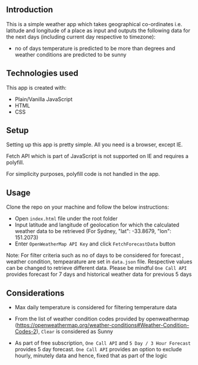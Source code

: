 ## Introduction
This is a simple weather app which takes geographical co-ordinates i.e. latitude and longitude of a place as input and outputs the following data for the next <n> days (including current day respective to timezone):

* no of days temperature is predicted to be more than <n> degrees and weather conditions are predicted to be sunny

## Technologies used
This app is created with:
* Plain/Vanilla JavaScript
* HTML
* CSS

## Setup
Setting up this app is pretty simple. All you need is a browser, except IE.

Fetch API which is part of JavaScript is not supported on IE and requires a polyfill.

For simplicity purposes, polyfill code is not handled in the app.

## Usage
Clone the repo on your machine and follow the below instructions: 
* Open `index.html` file under the root folder
* Input latitude and langitude of geolocation for which the calculated weather  data to be retrieved 
    (For Sydney, "lat": -33.8679, "lon": 151.2073)
* Enter `OpenWeatherMap API Key` and click `FetchForecastData` button

Note: For filter criteria such as no of days to be considered for forecast , weather condition, tempearature are set in `data.json` file. Respective values can be changed to retrieve different data. Please be mindful `One Call API` provides forecast for 7 days and historical weather data for previous 5 days 

## Considerations
* Max daily temperature is considered for filtering temperature data

* From the list of weather condition codes provided by openweathermap (https://openweathermap.org/weather-conditions#Weather-Condition-Codes-2), `Clear` is considered as Sunny

* As part of free subscription, `One Call API` and `5 Day / 3 Hour Forecast` provides 5 day forecast. `One Call API` provides an option to exclude hourly, minutely data and hence, fixed that as part of the logic

